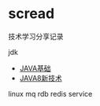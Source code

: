 # scread
技术学习分享记录

jdk

- [JAVA基础](https://github.com/zhaochuanbin/scread/blob/master/note/jdk/java-basic.md)
- [JAVA8新技术](https://github.com/zhaochuanbin/scread/blob/master/note/jdk/java8.md)

linux
mq
rdb
redis
service
